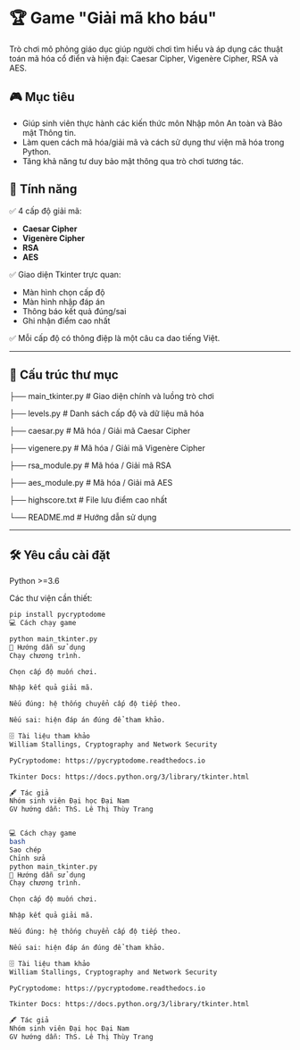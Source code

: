 # 🏆 Game "Giải mã kho báu"

Trò chơi mô phỏng giáo dục giúp người chơi tìm hiểu và áp dụng các thuật toán mã hóa cổ điển và hiện đại: Caesar Cipher, Vigenère Cipher, RSA và AES.

## 🎮 Mục tiêu
- Giúp sinh viên thực hành các kiến thức môn Nhập môn An toàn và Bảo mật Thông tin.
- Làm quen cách mã hóa/giải mã và cách sử dụng thư viện mã hóa trong Python.
- Tăng khả năng tư duy bảo mật thông qua trò chơi tương tác.

## 🚀 Tính năng
✅ 4 cấp độ giải mã:
- **Caesar Cipher**
- **Vigenère Cipher**
- **RSA**
- **AES**

✅ Giao diện Tkinter trực quan:
- Màn hình chọn cấp độ
- Màn hình nhập đáp án
- Thông báo kết quả đúng/sai
- Ghi nhận điểm cao nhất

✅ Mỗi cấp độ có thông điệp là một câu ca dao tiếng Việt.

---

## 🧩 Cấu trúc thư mục

├── main_tkinter.py # Giao diện chính và luồng trò chơi

├── levels.py # Danh sách cấp độ và dữ liệu mã hóa

├── caesar.py # Mã hóa / Giải mã Caesar Cipher

├── vigenere.py # Mã hóa / Giải mã Vigenère Cipher

├── rsa_module.py # Mã hóa / Giải mã RSA

├── aes_module.py # Mã hóa / Giải mã AES

├── highscore.txt # File lưu điểm cao nhất

└── README.md # Hướng dẫn sử dụng



---

## 🛠️ Yêu cầu cài đặt

Python >=3.6

Các thư viện cần thiết:
```bash
pip install pycryptodome
💻 Cách chạy game

python main_tkinter.py
📝 Hướng dẫn sử dụng
Chạy chương trình.

Chọn cấp độ muốn chơi.

Nhập kết quả giải mã.

Nếu đúng: hệ thống chuyển cấp độ tiếp theo.

Nếu sai: hiện đáp án đúng để tham khảo.

🗄️ Tài liệu tham khảo
William Stallings, Cryptography and Network Security

PyCryptodome: https://pycryptodome.readthedocs.io

Tkinter Docs: https://docs.python.org/3/library/tkinter.html

🖋️ Tác giả
Nhóm sinh viên Đại học Đại Nam
GV hướng dẫn: ThS. Lê Thị Thùy Trang


💻 Cách chạy game
bash
Sao chép
Chỉnh sửa
python main_tkinter.py
📝 Hướng dẫn sử dụng
Chạy chương trình.

Chọn cấp độ muốn chơi.

Nhập kết quả giải mã.

Nếu đúng: hệ thống chuyển cấp độ tiếp theo.

Nếu sai: hiện đáp án đúng để tham khảo.

🗄️ Tài liệu tham khảo
William Stallings, Cryptography and Network Security

PyCryptodome: https://pycryptodome.readthedocs.io

Tkinter Docs: https://docs.python.org/3/library/tkinter.html

🖋️ Tác giả
Nhóm sinh viên Đại học Đại Nam
GV hướng dẫn: ThS. Lê Thị Thùy Trang

